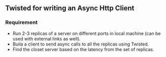 ## Twisted for writing an Async Http Client

### Requirement

* Run 2-3 replicas of a server on different ports in local machine (can be used with external links as well).
* Buila a client to send async calls to all the replicas using Twisted.
* Find the closet server based on the latency from the set of replicas.